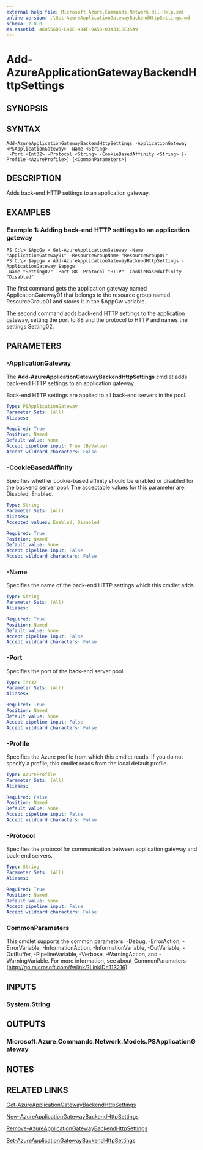 ```yaml
---
external help file: Microsoft.Azure.Commands.Network.dll-Help.xml
online version: .\Get-AzureApplicationGatewayBackendHttpSettings.md
schema: 2.0.0
ms.assetid: 460556D8-C41E-434F-9A58-03A3318C35A9
---
```


# Add-AzureApplicationGatewayBackendHttpSettings

## SYNOPSIS

## SYNTAX

```
Add-AzureApplicationGatewayBackendHttpSettings -ApplicationGateway <PSApplicationGateway> -Name <String>
 -Port <Int32> -Protocol <String> -CookieBasedAffinity <String> [-Profile <AzureProfile>] [<CommonParameters>]
```

## DESCRIPTION
Adds back-end HTTP settings to an application gateway.

## EXAMPLES

### Example 1: Adding back-end HTTP settings to an application gateway
```
PS C:\> $AppGw = Get-AzureApplicationGateway -Name "ApplicationGateway01" -ResourceGroupName "ResourceGroup01"
PS C:\> $appgw = Add-AzureApplicationGatewayBackendHttpSettings -ApplicationGateway $appgw 
-Name "Setting02" -Port 88 -Protocol "HTTP" -CookieBasedAffinity "Disabled"
```

The first command gets the application gateway named ApplicationGateway01 that belongs to the resource group named ResourceGroup01 and stores it in the $AppGw variable.

The second command adds back-end HTTP settings to the application gateway, setting the port to 88 and the protocol to HTTP and names the settings Setting02.

## PARAMETERS

### -ApplicationGateway
The **Add-AzureApplicationGatewayBackendHttpSettings** cmdlet adds back-end HTTP settings to an application gateway.

Back-end HTTP settings are applied to all back-end servers in the pool.

```yaml
Type: PSApplicationGateway
Parameter Sets: (All)
Aliases: 

Required: True
Position: Named
Default value: None
Accept pipeline input: True (ByValue)
Accept wildcard characters: False
```

### -CookieBasedAffinity
Specifies whether cookie-based affinity should be enabled or disabled for the backend server pool.
The acceptable values for this parameter are: Disabled, Enabled.

```yaml
Type: String
Parameter Sets: (All)
Aliases: 
Accepted values: Enabled, Disabled

Required: True
Position: Named
Default value: None
Accept pipeline input: False
Accept wildcard characters: False
```

### -Name
Specifies the name of the back-end HTTP settings which this cmdlet adds.

```yaml
Type: String
Parameter Sets: (All)
Aliases: 

Required: True
Position: Named
Default value: None
Accept pipeline input: False
Accept wildcard characters: False
```

### -Port
Specifies the port of the back-end server pool.

```yaml
Type: Int32
Parameter Sets: (All)
Aliases: 

Required: True
Position: Named
Default value: None
Accept pipeline input: False
Accept wildcard characters: False
```

### -Profile
Specifies the Azure profile from which this cmdlet reads.
If you do not specify a profile, this cmdlet reads from the local default profile.

```yaml
Type: AzureProfile
Parameter Sets: (All)
Aliases: 

Required: False
Position: Named
Default value: None
Accept pipeline input: False
Accept wildcard characters: False
```

### -Protocol
Specifies the protocol for communication between application gateway and back-end servers.

```yaml
Type: String
Parameter Sets: (All)
Aliases: 

Required: True
Position: Named
Default value: None
Accept pipeline input: False
Accept wildcard characters: False
```

### CommonParameters
This cmdlet supports the common parameters: -Debug, -ErrorAction, -ErrorVariable, -InformationAction, -InformationVariable, -OutVariable, -OutBuffer, -PipelineVariable, -Verbose, -WarningAction, and -WarningVariable. For more information, see about_CommonParameters (http://go.microsoft.com/fwlink/?LinkID=113216).

## INPUTS

### System.String

## OUTPUTS

### Microsoft.Azure.Commands.Network.Models.PSApplicationGateway

## NOTES

## RELATED LINKS

[Get-AzureApplicationGatewayBackendHttpSettings](./Get-AzureApplicationGatewayBackendHttpSettings.md)

[New-AzureApplicationGatewayBackendHttpSettings](./New-AzureApplicationGatewayBackendHttpSettings.md)

[Remove-AzureApplicationGatewayBackendHttpSettings](./Remove-AzureApplicationGatewayBackendHttpSettings.md)

[Set-AzureApplicationGatewayBackendHttpSettings](./Set-AzureApplicationGatewayBackendHttpSettings.md)


